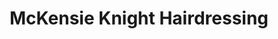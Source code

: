 ---
title: "McKensie Knight Hairdressing"
url: /edinburgh/mckensie-knight-hairdressing/
shop: Friseur
---
